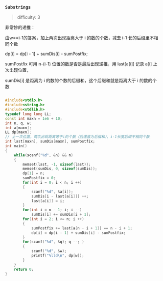 ### `Substrings`

> difficulty: 3

非常妙的递推：

由w==i-1的答案，加上两次出现距离大于 i 的数的个数，减去 i-1 长的后缀里不相同个数

dp[i] = dp[i - 1] + sumDis[i] - sumPostfix;

sumPostfix 可用 n-(i-1) 位置的数是否是最后出现递推，用 last[a[i]] 记录 a[i] 上次出现位置，

sumDis[i] 是距离为 i 的数的个数的后缀和，这个后缀和就是距离大于 i 的数的个数

```cpp

#include<stdio.h>
#include<string.h>
#include<stdlib.h>
typedef long long LL;
const int maxn = 1e6 + 10;
int n, q, w;
int a[maxn];
LL dp[maxn];
// 上一次位置，两次出现距离等于i的个数（后递推为后缀和），i-1长度后缀不相同个数
int last[maxn], sumDis[maxn], sumPostfix;
int main()
{
    while(scanf("%d", &n) && n)
    {
        memset(last, -1, sizeof(last));
        memset(sumDis, 0, sizeof(sumDis));
        dp[1] = n;
        sumPostfix = 0;
        for(int i = 0; i < n; i ++)
        {
            scanf("%d", &a[i]);
            sumDis[i - last[a[i]]] ++;
            last[a[i]] = i;
        }
        for(int i = n - 1; i; i --)
            sumDis[i] += sumDis[i + 1];
        for(int i = 2; i <= n; i ++)
        {
            sumPostfix += last[a[n - i + 1]] == n - i + 1;
            dp[i] = dp[i - 1] + sumDis[i] - sumPostfix;
        }
        for(scanf("%d", &q); q --; )
        {
            scanf("%d", &w);
            printf("%lld\n", dp[w]);
        }
    }
    return 0;
}
```

